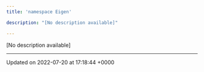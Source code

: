 ```yaml
---
title: 'namespace Eigen'

description: "[No description available]"

---
```







[No description available]






-------------------------------

Updated on 2022-07-20 at 17:18:44 +0000